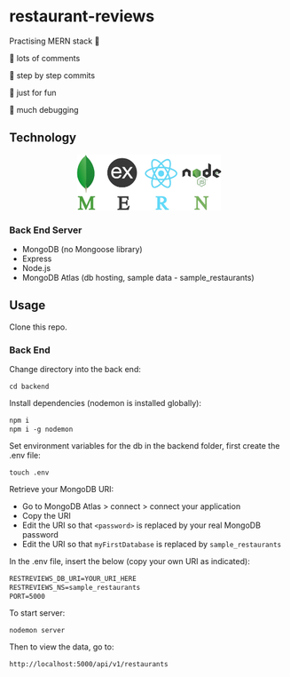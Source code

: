 # restaurant-reviews

Practising MERN stack 🐳

🌸  lots of comments

🌸  step by step commits

🌸  just for fun

🌸  much debugging

## Technology

<p align="center">
    <img src="./images/MERN.png" alt="MERN" height="100" />
</p>

### Back End Server
* MongoDB (no Mongoose library)
* Express
* Node.js
* MongoDB Atlas (db hosting, sample data - sample_restaurants)

## Usage

Clone this repo.

### Back End

Change directory into the back end: 
```
cd backend
```

Install dependencies (nodemon is installed globally): 
```
npm i
npm i -g nodemon
```

Set environment variables for the db in the backend folder, first create the .env file:
```
touch .env
```

Retrieve your MongoDB URI:
* Go to MongoDB Atlas > connect > connect your application
* Copy the URI
* Edit the URI so that `<password>` is replaced by your real MongoDB password
* Edit the URI so that `myFirstDatabase` is replaced by `sample_restaurants`

In the .env file, insert the below (copy your own URI as indicated):
```
RESTREVIEWS_DB_URI=YOUR_URI_HERE
RESTREVIEWS_NS=sample_restaurants
PORT=5000
```

To start server:
```
nodemon server
```

Then to view the data, go to:
```
http://localhost:5000/api/v1/restaurants
```
 